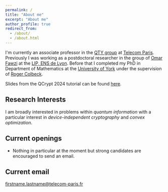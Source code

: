 ```yaml
---
permalink: /
title: "About me"
excerpt: "About me"
author_profile: true
redirect_from:
  - /about/
  - /about.html
---
```


I'm currently an associate professor in the [QTY group](https://quriosity.telecom-paris.fr/) at [Telecom Paris](https://www.telecom-paris.fr/en/home). Previously I was working as a postdoctoral researcher in the group of [Omar Fawzi](http://perso.ens-lyon.fr/omar.fawzi/index.html) at the [LIP, ENS de Lyon](http://www.ens-lyon.fr/LIP/). Before that I completed my PhD in Department of Mathematics at the [University of York](https://www.york.ac.uk/maths/) under the supervision of [Roger Colbeck](https://www.york.ac.uk/maths/staff/roger-colbeck/).

Slides from the QCrypt 2024 tutorial can be found [here](/files/QCrypt_tutorial_final.pptx).

## Research Interests

I am broadly interested in problems within *quantum information* with a particular interest in *device-independent cryptography* and *convex optimization*.


## Current openings

- Nothing in particular at the moment but strong candidates are encouraged to send an email.


## Current email

firstname.lastname@telecom-paris.fr
